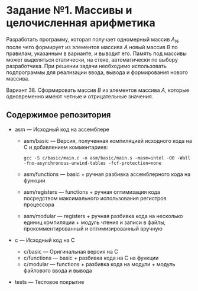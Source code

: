 # Задание №1. Массивы и целочисленная арифметика

Разработать программу, которая получает одномерный массив $A_N$, после
чего формирует из элементов массива $A$ новый массив $B$ по правилам,
указанным в варианте, и выводит его. Память под массивы может
выделяться статически, на стеке, автоматически по выбору разработчика.
При решении задачи необходимо использовать подпрограммы для
реализации ввода, вывода и формирования нового массива.

Вариант 38. Сформировать массив $B$ из элементов массива $A$, которые
одновременно имеют четные и отрицательные значения.

## Содержимое репозитория

- asm — Исходный код на ассемблере
    - asm/basic — Версия, полученная компиляцией исходного кода на C и добавлением комментариев:
      ```shell
      gcc -S c/basic/main.c -o asm/basic/main.s -masm=intel -O0 -Wall -fno-asynchronous-unwind-tables -fcf-protection=none
      ```

    - asm/functions — basic + ручная разбивка ассемблерного кода на функции
    - asm/registers — functions + ручная оптимизация кода посредством максимального использования регистров процессора
    - asm/modular — registers + ручная разбивка кода на несколько единиц компиляции + модуль чтения и записи в файлы,
      прокомментированный и оптимизированный вручную

- c — Исходный код на C
    - c/basic — Оригинальная версия на C
    - c/functions — basic + разбивка кода на C на функции
    - c/modular — functions + разбивка кода на модули + модуль файлового ввода и вывода

- tests — Тестовое покрытие

